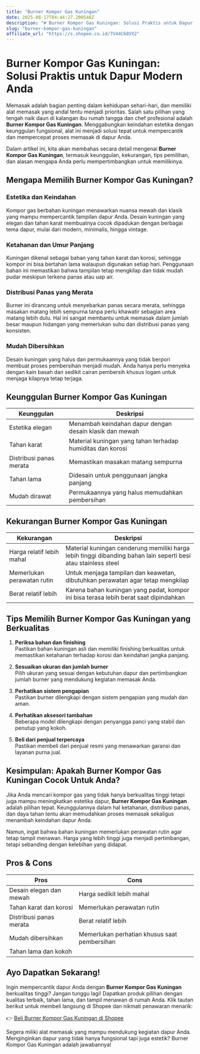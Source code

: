 ```yaml
---
title: "Burner Kompor Gas Kuningan"
date: 2025-08-17T04:44:27.200546Z
description: "# Burner Kompor Gas Kuningan: Solusi Praktis untuk Dapur Modern Anda..."
slug: "burner-kompor-gas-kuningan"
affiliate_url: "https://s.shopee.co.id/7V44C68VX2"
---
```

# Burner Kompor Gas Kuningan: Solusi Praktis untuk Dapur Modern Anda

Memasak adalah bagian penting dalam kehidupan sehari-hari, dan memiliki alat memasak yang andal tentu menjadi prioritas. Salah satu pilihan yang tengah naik daun di kalangan ibu rumah tangga dan chef profesional adalah **Burner Kompor Gas Kuningan**. Menggabungkan keindahan estetika dengan keunggulan fungsional, alat ini menjadi solusi tepat untuk mempercantik dan mempercepat proses memasak di dapur Anda.

Dalam artikel ini, kita akan membahas secara detail mengenai **Burner Kompor Gas Kuningan**, termasuk keunggulan, kekurangan, tips pemilihan, dan alasan mengapa Anda perlu mempertimbangkan untuk memilikinya.

## Mengapa Memilih Burner Kompor Gas Kuningan?

### Estetika dan Keindahan
Kompor gas berbahan kuningan menawarkan nuansa mewah dan klasik yang mampu mempercantik tampilan dapur Anda. Desain kuningan yang elegan dan tahan karat membuatnya cocok dipadukan dengan berbagai tema dapur, mulai dari modern, minimalis, hingga vintage.

### Ketahanan dan Umur Panjang
Kuningan dikenal sebagai bahan yang tahan karat dan korosi, sehingga kompor ini bisa bertahan lama walaupun digunakan setiap hari. Penggunaan bahan ini memastikan bahwa tampilan tetap mengkilap dan tidak mudah pudar meskipun terkena panas atau uap air.

### Distribusi Panas yang Merata
Burner ini dirancang untuk menyebarkan panas secara merata, sehingga masakan matang lebih sempurna tanpa perlu khawatir sebagian area matang lebih dulu. Hal ini sangat membantu untuk memasak dalam jumlah besar maupun hidangan yang memerlukan suhu dan distribusi panas yang konsisten.

### Mudah Dibersihkan
Desain kuningan yang halus dan permukaannya yang tidak berpori membuat proses pembersihan menjadi mudah. Anda hanya perlu menyeka dengan kain basah dan sedikit cairan pembersih khusus logam untuk menjaga kilapnya tetap terjaga.

## Keunggulan Burner Kompor Gas Kuningan

| Keunggulan | Deskripsi |
| --- | --- |
| Estetika elegan | Menambah keindahan dapur dengan desain klasik dan mewah |
| Tahan karat | Material kuningan yang tahan terhadap humiditas dan korosi |
| Distribusi panas merata | Memastikan masakan matang sempurna |
| Tahan lama | Didesain untuk penggunaan jangka panjang |
| Mudah dirawat | Permukaannya yang halus memudahkan pembersihan |

## Kekurangan Burner Kompor Gas Kuningan

| Kekurangan | Deskripsi |
| --- | --- |
| Harga relatif lebih mahal | Material kuningan cenderung memiliki harga lebih tinggi dibanding bahan lain seperti besi atau stainless steel |
| Memerlukan perawatan rutin | Untuk menjaga tampilan dan keawetan, dibutuhkan perawatan agar tetap mengkilap |
| Berat relatif lebih | Karena bahan kuningan yang padat, kompor ini bisa terasa lebih berat saat dipindahkan |

## Tips Memilih Burner Kompor Gas Kuningan yang Berkualitas

1. **Periksa bahan dan finishing**  
Pastikan bahan kuningan asli dan memiliki finishing berkualitas untuk memastikan ketahanan terhadap korosi dan keindahan jangka panjang.

2. **Sesuaikan ukuran dan jumlah burner**  
Pilih ukuran yang sesuai dengan kebutuhan dapur dan pertimbangkan jumlah burner yang mendukung kegiatan memasak Anda.

3. **Perhatikan sistem pengapian**  
Pastikan burner dilengkapi dengan sistem pengapian yang mudah dan aman.

4. **Perhatikan aksesori tambahan**  
Beberapa model dilengkapi dengan penyangga panci yang stabil dan penutup yang kokoh.

5. **Beli dari penjual terpercaya**  
Pastikan membeli dari penjual resmi yang menawarkan garansi dan layanan purna jual.

## Kesimpulan: Apakah Burner Kompor Gas Kuningan Cocok Untuk Anda?

Jika Anda mencari kompor gas yang tidak hanya berkualitas tinggi tetapi juga mampu meningkatkan estetika dapur, **Burner Kompor Gas Kuningan** adalah pilihan tepat. Keunggulannya dalam hal ketahanan, distribusi panas, dan daya tahan tentu akan memudahkan proses memasak sekaligus menambah keindahan dapur Anda.

Namun, ingat bahwa bahan kuningan memerlukan perawatan rutin agar tetap tampil menawan. Harga yang lebih tinggi juga menjadi pertimbangan, tetapi sebanding dengan kelebihan yang didapat.

## Pros & Cons

| **Pros** | **Cons** |
| --- | --- |
| Desain elegan dan mewah | Harga sedikit lebih mahal |
| Tahan karat dan korosi | Memerlukan perawatan rutin |
| Distribusi panas merata | Berat relatif lebih |
| Mudah dibersihkan | Memerlukan perhatian khusus saat pembersihan |
| Tahan lama dan kokoh |  |

## Ayo Dapatkan Sekarang!

Ingin mempercantik dapur Anda dengan **Burner Kompor Gas Kuningan** berkualitas tinggi? Jangan tunggu lagi! Dapatkan produk pilihan dengan kualitas terbaik, tahan lama, dan tampil menawan di rumah Anda. Klik tautan berikut untuk membeli langsung di Shopee dan nikmati penawaran menarik:

👉 [Beli Burner Kompor Gas Kuningan di Shopee](https://s.shopee.co.id/7V44C68VX2)

Segera miliki alat memasak yang mampu mendukung kegiatan dapur Anda. Menginginkan dapur yang tidak hanya fungsional tapi juga estetik? Burner Kompor Gas Kuningan adalah jawabannya!